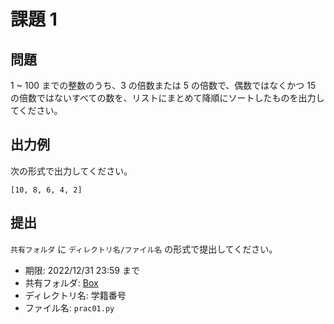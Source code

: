 # 課題 1

## 問題

1 ~ 100 までの整数のうち、3 の倍数または 5 の倍数で、偶数ではなくかつ 15 の倍数ではないすべての数を、リストにまとめて降順にソートしたものを出力してください。

## 出力例

次の形式で出力してください。

```
[10, 8, 6, 4, 2]
```

## 提出

`共有フォルダ` に `ディレクトリ名/ファイル名` の形式で提出してください。

- 期限: 2022/12/31 23:59 まで
- 共有フォルダ: [Box](https://tdu.box.com/s/78f5dthrpdfqfjsipo4k5m44an4u09s4)
- ディレクトリ名: 学籍番号
- ファイル名: `prac01.py`

